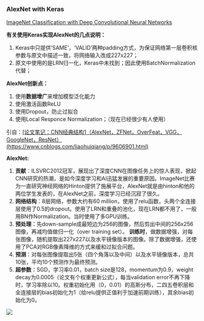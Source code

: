 ### AlexNet with Keras

[ImageNet Classification with Deep Convolutional Neural Networks](<https://papers.nips.cc/paper/4824-imagenet-classification-with-deep-convolutional-neural-networks.pdf>)

**有关使用Keras实现AlexNet的几点说明：**

1. Keras中只提供‘SAME’，‘VALID’两种padding方式，为保证网络第一层卷积核参数与原文中描述一致，将网络输入改成227x227；
2. 原文中使用的是LRN归一化，Keras中未找到；因此使用BatchNormalization代替；

**AlexNet创新点：**

1. 使用**数据增广**来增加模型泛化能力
2. 使用激活函数ReLU
3. 使用Dropout，防止过拟合
4. 使用Local Responce Normalization；（现在已经很少有人使用）



引自：[[论文笔记：CNN经典结构1（AlexNet，ZFNet，OverFeat，VGG，GoogleNet，ResNet）(https://www.cnblogs.com/liaohuiqiang/p/9606901.html)](<https://www.cnblogs.com/liaohuiqiang/p/9606901.html>)

**AlexNet:**

1. **贡献**：ILSVRC2012冠军，展现出了深度CNN在图像任务上的惊人表现，掀起CNN研究的热潮，是如今深度学习和AI迅猛发展的重要原因。ImageNet比赛为一直研究神经网络的Hinton提供了施展平台，AlexNet就是由hinton和他的两位学生发表的，在AlexNet之前，深度学习已经沉寂了很久。
2. **网络结构**：8层网络，参数大约有60 million，使用了relu函数，头两个全连接层使用了0.5的dropout。使用了LRN和重叠的池化，现在LRN都不用了，一般用BN作Normalization。当时使用了多GPU训练。
3. **预处理**：先down-sample成最短边为256的图像，然后剪出中间的256x256图像，再减均值做归一化（over training set）。 **训练时**，做数据增强，对每张图像，随机提取出227x227以及水平镜像版本的图像。除了数据增强，还使用了PCA对RGB像素降维的方式来缓和过拟合问题。
4. **预测**：对每张图像提取出5张（四个角落以及中间）以及水平镜像版本，总共10张，平均10个预测作为最终预测。
5. **超参数**：SGD，学习率0.01，batch size是128，momentum为0.9，weight decay为0.0005（论文有个权重更新公式），每当validation error不再下降时，学习率除以10。权重初始化用（0，0.01）的高斯分布，二四五卷积层和全连接层的bias初始化为1（给relu提供正值利于加速前期训练），其余bias初始化为0。

![](https://res.cloudinary.com/chenzhen/image/upload/v1558491252/github_image/2019-05-22/alexnet.png)